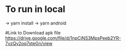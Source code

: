 # To run in local

-> yarn install
-> yarn android

#Link to Download apk file
https://drive.google.com/file/d/1npCjNS3MpsPeeb2YR-7vzQy2oq7steGn/view
